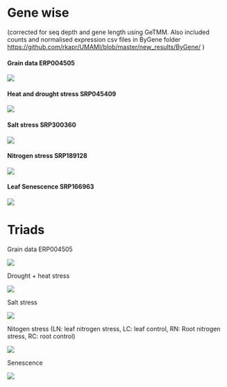

# Gene wise 

(corrected for seq depth and gene length using GeTMM. Also included counts and normalised expression csv files in ByGene folder https://github.com/rkapr/UMAMI/blob/master/new_results/ByGene/ )

#### Grain data ERP004505
![](https://github.com/rkapr/UMAMI/blob/master/new_results/ByGene/ERP004505_heatmap_samplemean.png)

#### Heat and drought stress SRP045409
![](https://github.com/rkapr/UMAMI/blob/master/new_results/ByGene/SRP045409_heatmap_samplemean.png)

#### Salt stress SRP300360
![](https://github.com/rkapr/UMAMI/blob/master/new_results/ByGene/SRP300360_heatmap_samplemean.png)

#### Nitrogen stress SRP189128
![](https://github.com/rkapr/UMAMI/blob/master/new_results/ByGene/SRP189128_heatmap_samplemean.png)

#### Leaf Senescence SRP166963
![](https://github.com/rkapr/UMAMI/blob/master/new_results/ByGene/SRP166963_heatmap_samplemean.png)

# Triads 

Grain data ERP004505

![](https://github.com/rkapr/UMAMI/blob/master/new_results/ByGene/triads/grain_dev.png)

Drought + heat stress

![](https://github.com/rkapr/UMAMI/blob/master/new_results/ByGene/triads/heat_drought_stress.png)


Salt stress

![](https://github.com/rkapr/UMAMI/blob/master/new_results/ByGene/triads/salt_stress.png)

Nitogen stress (LN: leaf nitrogen stress, LC: leaf control, RN: Root nitrogen stress, RC: root control)

![](https://github.com/rkapr/UMAMI/blob/master/new_results/ByGene/triads/salt_stress.png)

Senescence

![](https://github.com/rkapr/UMAMI/blob/master/new_results/ByGene/triads/senescence.png)


